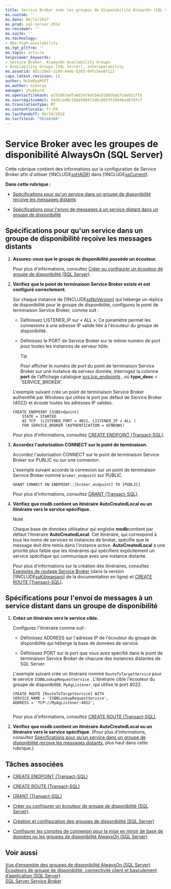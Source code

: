 ```yaml
---
title: Service Broker avec les groupes de disponibilité AlwaysOn (SQL Server) | Documents Microsoft
ms.custom: ''
ms.date: 06/13/2017
ms.prod: sql-server-2014
ms.reviewer: ''
ms.suite: ''
ms.technology:
- dbe-high-availability
ms.tgt_pltfrm: ''
ms.topic: article
helpviewer_keywords:
- Service Broker, AlwaysOn Availability Groups
- Availability Groups [SQL Server], interoperability
ms.assetid: 881c20e5-1c99-44eb-b393-09fc5ea0f122
caps.latest.revision: 11
author: MikeRayMSFT
ms.author: mikeray
manager: jhubbard
ms.openlocfilehash: e252d67adfa6d3ef4e534a51805bab7cda921ffb
ms.sourcegitcommit: 5dd5cad0c1bbd308471d6c885f516948ad67dfcf
ms.translationtype: MT
ms.contentlocale: fr-FR
ms.lasthandoff: 06/19/2018
ms.locfileid: "36144160"
---
```

# <a name="service-broker-with-alwayson-availability-groups-sql-server"></a>Service Broker avec les groupes de disponibilité AlwaysOn (SQL Server)
  Cette rubrique contient des informations sur la configuration de Service Broker afin d'utiliser [!INCLUDE[ssHADR](../../../includes/sshadr-md.md)] dans [!INCLUDE[ssCurrent](../../../includes/sscurrent-md.md)].  
  
 **Dans cette rubrique :**  
  
-   [Spécifications pour qu'un service dans un groupe de disponibilité reçoive les messages distants](#ReceiveRemoteMessages)  
  
-   [Spécifications pour l'envoi de messages à un service distant dans un groupe de disponibilité](#SendRemoteMessages)  
  
##  <a name="ReceiveRemoteMessages"></a> Spécifications pour qu'un service dans un groupe de disponibilité reçoive les messages distants  
  
1.  **Assurez-vous que le groupe de disponibilité possède un écouteur.**  
  
     Pour plus d'informations, consultez [Créer ou configurer un écouteur de groupe de disponibilité &#40;SQL Server&#41;](create-or-configure-an-availability-group-listener-sql-server.md).  
  
2.  **Vérifiez que le point de terminaison Service Broker existe et est configuré correctement.**  
  
     Sur chaque instance de [!INCLUDE[ssNoVersion](../../../includes/ssnoversion-md.md)] qui héberge un réplica de disponibilité pour le groupe de disponibilité, configurez le point de terminaison Service Broker, comme suit :  
  
    -   Définissez LISTENER_IP sur « ALL ». Ce paramètre permet les connexions à une adresse IP valide liée à l'écouteur du groupe de disponibilité.  
  
    -   Définissez le PORT de Service Broker sur le même numéro de port pour toutes les instances de serveur hôte.  
  
        > [!TIP]  
        >  Pour afficher le numéro de port du point de terminaison Service Broker sur une instance de serveur donnée, interrogez la colonne **port** de l’affichage catalogue [sys.tcp_endpoints](/sql/relational-databases/system-catalog-views/sys-tcp-endpoints-transact-sql) , où **type_desc** = 'SERVICE_BROKER'.  
  
     L'exemple suivant crée un point de terminaison Service Broker authentifié par Windows qui utilise le port par défaut de Service Broker (4022) et écoute toutes les adresses IP valides.  
  
    ```  
    CREATE ENDPOINT [SSBEndpoint]  
        STATE = STARTED  
        AS TCP  (LISTENER_PORT = 4022, LISTENER_IP = ALL )  
        FOR SERVICE_BROKER (AUTHENTICATION = WINDOWS)  
    ```  
  
     Pour plus d’informations, consultez [CREATE ENDPOINT &#40;Transact-SQL&#41;](/sql/t-sql/statements/create-endpoint-transact-sql).  
  
3.  **Accordez l'autorisation CONNECT sur le point de terminaison.**  
  
     Accordez l'autorisation CONNECT sur le point de terminaison Service Broker sur PUBLIC ou sur une connexion.  
  
     L'exemple suivant accorde la connexion sur un point de terminaison Service Broker nommé `broker_endpoint` sur PUBLIC.  
  
    ```  
    GRANT CONNECT ON ENDPOINT::[broker_endpoint] TO [PUBLIC]  
    ```  
  
     Pour plus d’informations, consultez [GRANT &#40;Transact-SQL&#41;](/sql/t-sql/statements/grant-transact-sql).  
  
4.  **Vérifiez que msdb contient un itinéraire AutoCreatedLocal ou un itinéraire vers le service spécifique.**  
  
    > [!NOTE]  
    >  Chaque base de données utilisateur qui englobe **msdb**contient par défaut l'itinéraire **AutoCreatedLocal**. Cet itinéraire, qui correspond à tous les noms de services et instances de broker, spécifie que le message doit être remis dans l'instance active. **AutoCreatedLocal** a une priorité plus faible que les itinéraires qui spécifient explicitement un service spécifique qui communique avec une instance distante.  
  
     Pour plus d’informations sur la création des itinéraires, consultez [Exemples de routage Service Broker](http://msdn.microsoft.com/library/ms166090\(SQL.105\).aspx) (dans la version [!INCLUDE[ssKilimanjaro](../../../includes/sskilimanjaro-md.md)] de la documentation en ligne) et [CREATE ROUTE &#40;Transact-SQL&#41;](/sql/t-sql/statements/create-route-transact-sql).  
  
##  <a name="SendRemoteMessages"></a> Spécifications pour l'envoi de messages à un service distant dans un groupe de disponibilité  
  
1.  **Créez un itinéraire vers le service cible.**  
  
     Configurez l'itinéraire comme suit :  
  
    -   Définissez ADDRESS sur l'adresse IP de l'écouteur du groupe de disponibilité qui héberge la base de données de service.  
  
    -   Définissez PORT sur le port que vous avez spécifié dans le point de terminaison Service Broker de chacune des instances distantes de SQL Server.  
  
     L'exemple suivant crée un itinéraire nommé `RouteToTargetService` pour le service `ISBNLookupRequestService` . L'itinéraire cible l'écouteur du groupe de disponibilité, `MyAgListener`, qui utilise le port 4022.  
  
    ```  
    CREATE ROUTE [RouteToTargetService] WITH   
    SERVICE_NAME = 'ISBNLookupRequestService',   
    ADDRESS = 'TCP://MyAgListener:4022';  
  
    ```  
  
     Pour plus d’informations, consultez [CREATE ROUTE &#40;Transact-SQL&#41;](/sql/t-sql/statements/create-route-transact-sql).  
  
2.  **Vérifiez que msdb contient un itinéraire AutoCreatedLocal ou un itinéraire vers le service spécifique.** (Pour plus d’informations, consultez [Spécifications pour qu’un service dans un groupe de disponibilité reçoive les messages distants](#ReceiveRemoteMessages), plus haut dans cette rubrique.)  
  
##  <a name="RelatedTasks"></a> Tâches associées  
  
-   [CREATE ENDPOINT &#40;Transact-SQL&#41;](/sql/t-sql/statements/create-endpoint-transact-sql)  
  
-   [CREATE ROUTE &#40;Transact-SQL&#41;](/sql/t-sql/statements/create-route-transact-sql)  
  
-   [GRANT &#40;Transact-SQL&#41;](/sql/t-sql/statements/grant-transact-sql)  
  
-   [Créer ou configurer un écouteur de groupe de disponibilité &#40;SQL Server&#41;](create-or-configure-an-availability-group-listener-sql-server.md).  
  
-   [Création et configuration des groupes de disponibilité &#40;SQL Server&#41;](creation-and-configuration-of-availability-groups-sql-server.md)  
  
-   [Configurer les comptes de connexion pour la mise en miroir de base de données ou les groupes de disponibilité AlwaysOn &#40;SQL Server&#41;](../../database-mirroring/set-up-login-accounts-database-mirroring-always-on-availability.md)  
  
## <a name="see-also"></a>Voir aussi  
 [Vue d’ensemble des groupes de disponibilité AlwaysOn &#40;SQL Server&#41;](overview-of-always-on-availability-groups-sql-server.md)   
 [Écouteurs de groupe de disponibilité, connectivité client et basculement d’application &#40;SQL Server&#41;](../../listeners-client-connectivity-application-failover.md)   
 [SQL Server Service Broker](../../configure-windows/sql-server-service-broker.md)  
  
  
